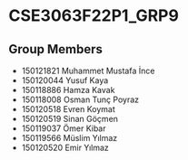 # CSE3063F22P1_GRP9
## Group Members

- 150121821 Muhammet Mustafa İnce
- 150120044 Yusuf Kaya
- 150118886 Hamza Kavak
- 150118008 Osman Tunç Poyraz
- 150120518 Evren Koymat
- 150120519 Sinan Göçmen
- 150119037 Ömer Kibar
- 150119566 Müslim Yılmaz
- 150120520 Emir Yılmaz
